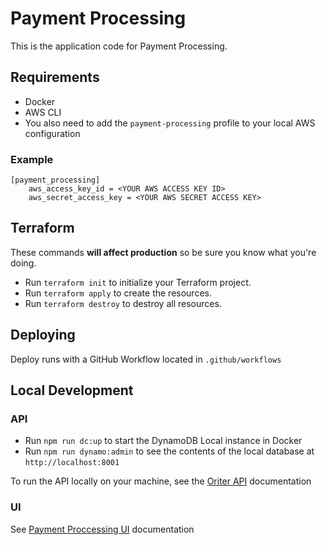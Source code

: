# Payment Processing

This is the application code for Payment Processing.

## Requirements

- Docker
- AWS CLI
- You also need to add the `payment-processing` profile to your local AWS configuration

### Example

```
[payment_processing]
    aws_access_key_id = <YOUR AWS ACCESS KEY ID>
    aws_secret_access_key = <YOUR AWS SECRET ACCESS KEY>
```

## Terraform

These commands **will affect production** so be sure you know what you're doing.

- Run `terraform init` to initialize your Terraform project.
- Run `terraform apply` to create the resources.
- Run `terraform destroy` to destroy all resources.

## Deploying

Deploy runs with a GitHub Workflow located in `.github/workflows`

## Local Development

### API

- Run `npm run dc:up` to start the DynamoDB Local instance in Docker
- Run `npm run dynamo:admin` to see the contents of the local database at `http://localhost:8001`

To run the API locally on your machine, see the [Oriter API](./packages/api/README.md) documentation

### UI

See [Payment Proccessing UI](./packages/ui/README.md) documentation
